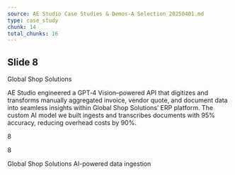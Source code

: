 ```yaml
---
source: AE Studio Case Studies & Demos-A Selection 20250401.md
type: case_study
chunk: 14
total_chunks: 16
---
```


## Slide 8

Global Shop Solutions

AE Studio engineered a GPT‑4 Vision–powered API that digitizes and transforms manually aggregated invoice, vendor quote, and document data into seamless insights within Global Shop Solutions’ ERP platform. The custom AI model we built ingests and transcribes documents with 95% accuracy, reducing overhead costs by 90%.

8

8

Global Shop Solutions
AI-powered data ingestion